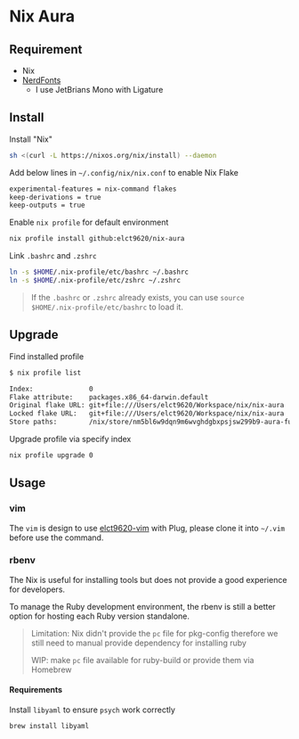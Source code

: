 Nix Aura
===

## Requirement

* Nix
* [NerdFonts](https://github.com/ryanoasis/nerd-fonts/tree/master)
    * I use JetBrians Mono with Ligature

## Install

Install "Nix"

```bash
sh <(curl -L https://nixos.org/nix/install) --daemon
```

Add below lines in `~/.config/nix/nix.conf` to enable Nix Flake

```bash
experimental-features = nix-command flakes
keep-derivations = true
keep-outputs = true
```

Enable `nix profile` for default environment

```bash
nix profile install github:elct9620/nix-aura
```

Link `.bashrc` and `.zshrc`

```bash
ln -s $HOME/.nix-profile/etc/bashrc ~/.bashrc
ln -s $HOME/.nix-profile/etc/zshrc ~/.zshrc
```

> If the `.bashrc` or `.zshrc` already exists, you can use `source $HOME/.nix-profile/etc/bashrc` to load it.

## Upgrade

Find installed profile

```bash
$ nix profile list

Index:              0
Flake attribute:    packages.x86_64-darwin.default
Original flake URL: git+file:///Users/elct9620/Workspace/nix/nix-aura
Locked flake URL:   git+file:///Users/elct9620/Workspace/nix/nix-aura
Store paths:        /nix/store/nm5bl6w9dqn9m6wvghdgbxpsjsw299b9-aura-full
```

Upgrade profile via specify index

```bash
nix profile upgrade 0
```

## Usage

### vim

The `vim` is design to use [elct9620-vim](https://github.com/elct9620/elct9620-vim) with Plug, please clone it into `~/.vim` before use the command.

### rbenv

The Nix is useful for installing tools but does not provide a good experience for developers.

To manage the Ruby development environment, the rbenv is still a better option for hosting each Ruby version standalone.

> Limitation: Nix didn't provide the `pc` file for pkg-config therefore we still need to manual provide dependency for installing ruby
>
> WIP: make `pc` file available for ruby-build or provide them via Homebrew

#### Requirements

Install `libyaml` to ensure `psych` work correctly

```bash
brew install libyaml
```

